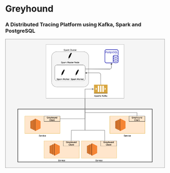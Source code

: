 # Greyhound

### A Distributed Tracing Platform using Kafka, Spark and PostgreSQL

![Alt](docs/architecture.png)